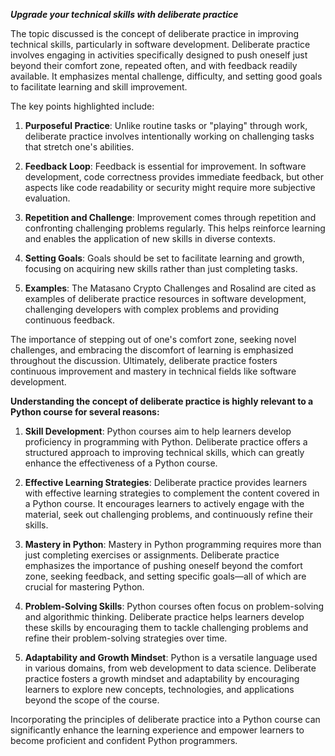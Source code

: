 ***Upgrade your technical skills with deliberate practice***

The topic discussed is the concept of deliberate practice in improving technical skills, particularly in software development. Deliberate practice involves engaging in activities specifically designed to push oneself just beyond their comfort zone, repeated often, and with feedback readily available. It emphasizes mental challenge, difficulty, and setting good goals to facilitate learning and skill improvement.

The key points highlighted include:

1. **Purposeful Practice**: Unlike routine tasks or "playing" through work, deliberate practice involves intentionally working on challenging tasks that stretch one's abilities.

2. **Feedback Loop**: Feedback is essential for improvement. In software development, code correctness provides immediate feedback, but other aspects like code readability or security might require more subjective evaluation.

3. **Repetition and Challenge**: Improvement comes through repetition and confronting challenging problems regularly. This helps reinforce learning and enables the application of new skills in diverse contexts.

4. **Setting Goals**: Goals should be set to facilitate learning and growth, focusing on acquiring new skills rather than just completing tasks.

5. **Examples**: The Matasano Crypto Challenges and Rosalind are cited as examples of deliberate practice resources in software development, challenging developers with complex problems and providing continuous feedback.

The importance of stepping out of one's comfort zone, seeking novel challenges, and embracing the discomfort of learning is emphasized throughout the discussion. Ultimately, deliberate practice fosters continuous improvement and mastery in technical fields like software development.



**Understanding the concept of deliberate practice is highly relevant to a Python course for several reasons:**

1. **Skill Development**: Python courses aim to help learners develop proficiency in programming with Python. Deliberate practice offers a structured approach to improving technical skills, which can greatly enhance the effectiveness of a Python course.

2. **Effective Learning Strategies**: Deliberate practice provides learners with effective learning strategies to complement the content covered in a Python course. It encourages learners to actively engage with the material, seek out challenging problems, and continuously refine their skills.

3. **Mastery in Python**: Mastery in Python programming requires more than just completing exercises or assignments. Deliberate practice emphasizes the importance of pushing oneself beyond the comfort zone, seeking feedback, and setting specific goals—all of which are crucial for mastering Python.

4. **Problem-Solving Skills**: Python courses often focus on problem-solving and algorithmic thinking. Deliberate practice helps learners develop these skills by encouraging them to tackle challenging problems and refine their problem-solving strategies over time.

5. **Adaptability and Growth Mindset**: Python is a versatile language used in various domains, from web development to data science. Deliberate practice fosters a growth mindset and adaptability by encouraging learners to explore new concepts, technologies, and applications beyond the scope of the course.

Incorporating the principles of deliberate practice into a Python course can significantly enhance the learning experience and empower learners to become proficient and confident Python programmers.
